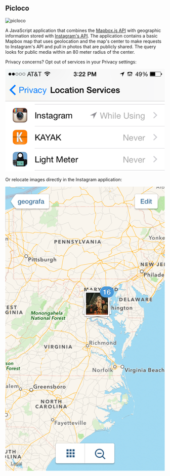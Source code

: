 ## Picloco

![picloco](https://cloud.githubusercontent.com/assets/134753/7792297/f7473156-0264-11e5-98f1-a92f3af80c4d.png)

A JavaScript application that combines the [Mapbox.js API](https://www.mapbox.com/mapbox.js/) with geographic 
information stored with [Instagram's API](https://instagram.com/developer/). The application contains a basic Mapbox map that uses 
geolocation and the map's center to make requests to Instagram's API and pull in photos that 
are publicly shared. The query looks for public media within an 80 meter radius of the center.

Privacy concerns? Opt out of services in your Privacy settings:

![](./img/ig-privacy.png)

Or relocate images directly in the Instagram application:

![](./img/ig-map.png)